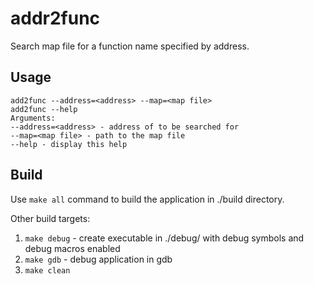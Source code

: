 # addr2func

Search map file for a function name specified by address.

## Usage

```
add2func --address=<address> --map=<map file>
add2func --help
Arguments:
--address=<address> - address of to be searched for
--map=<map file> - path to the map file
--help - display this help
```

## Build

Use `make all` command to build the application in ./build directory.

Other build targets:
 1. `make debug` - create executable in ./debug/ with debug symbols and debug macros enabled
 2. `make gdb` - debug application in gdb 
 3. `make clean`
